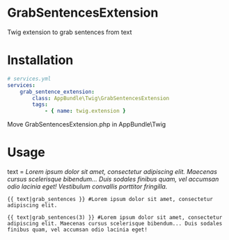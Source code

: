 # GrabSentencesExtension
Twig extension to grab sentences from text

Installation
============

```yml 
# services.yml         
services:
    grab_sentence_extension:
        class: AppBundle\Twig\GrabSentencesExtension
        tags:
            - { name: twig.extension }
```


Move GrabSentencesExtension.php in AppBundle\Twig

Usage
=====

text = *Lorem ipsum dolor sit amet, consectetur adipiscing elit. Maecenas cursus scelerisque bibendum... Duis sodales finibus quam, vel accumsan odio lacinia eget! Vestibulum convallis porttitor fringilla.*


    {{ text|grab_sentences }} #Lorem ipsum dolor sit amet, consectetur adipiscing elit.

    {{ text|grab_sentences(3) }} #Lorem ipsum dolor sit amet, consectetur adipiscing elit. Maecenas cursus scelerisque bibendum... Duis sodales finibus quam, vel accumsan odio lacinia eget!
